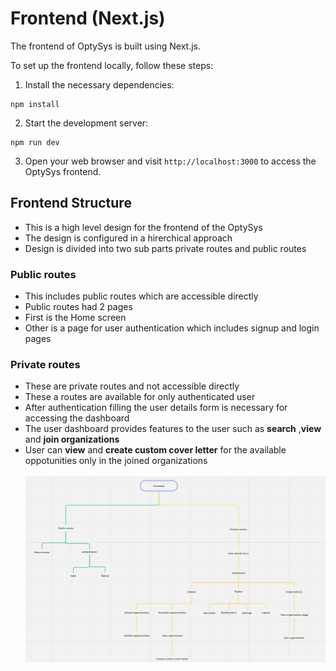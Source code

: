 # Frontend (Next.js)

The frontend of OptySys is built using Next.js.

To set up the frontend locally, follow these steps:

1. Install the necessary dependencies:

```shell
npm install
```

2. Start the development server:

```shell
npm run dev
```

3. Open your web browser and visit `http://localhost:3000` to access the OptySys frontend.

## Frontend Structure

- This is a high level design for the frontend of the OptySys
- The design is configured in a hirerchical approach
- Design is divided into two sub parts private routes and public routes

### Public routes

- This includes public routes which are accessible directly
- Public routes had 2 pages
- First is the Home screen
- Other is a page for user authentication which includes signup and login pages

### Private routes

- These are private routes and not accessible directly
- These a routes are available for only authenticated user
- After authentication filling the user details form is necessary for accessing the dashboard
- The user dashboard provides features to the user such as **search** ,**view** and **join organizations**
- User can **view** and **create custom cover letter** for the available oppotunities only in the joined organizations
  <br>
  </br>
  ![Alt text](optySystem.PNG)
